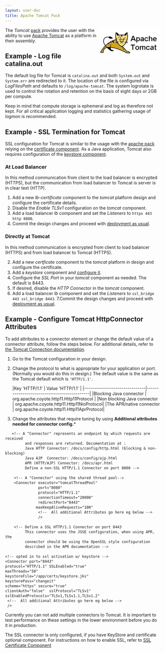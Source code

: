 ```yaml
---
layout: user-doc
title: Apache Tomcat Pack
---
```


<img src="/assets/img/logos/integrations/tomcat.png" align="right"/>

The _Tomcat_ [pack](./packs.html) provides the user with the ability to use [Apache Tomcat](http://tomcat.apache.org/)
as a platform in their assembly.


## Example -  Log file catalina.out

The default log file for Tomcat is `catalina.out` and both `System.out` and `System.err`  are redirected to it. The location
of the file is configured via _LogFilesPath_ and defaults to `/log/apache-tomcat`. The system logrotate is used to control
the rotation and retention on the basis of eight days or 2GB per compute. 

Keep in mind that compute storage is ephemeral and log as therefore not kept. For all critical application logging and
statistics gathering usage of _logmon_ is recommended.

## Example - SSL Termination for Tomcat 

SSL configuration for Tomcat is similar to the usage with the [apache pack](./apache-http-server-pack.html) relying on 
the [certificate component](./ssl-certificate-component.html). As a Java application, Tomcat also requires configuration
of the [keystore component](./keystore-component.html).

### At Load Balancer

In this method communication from client to the load balancer is encrypted (HTTPS), but the communication from load 
balancer to Tomcat is server is in clear text (HTTP).

1. Add a new _lb-certificate_ component to the _tomcat_ platform design and configure the certificate details.
2. Disable the _Enable TLSv1_ configuration on the _tomcat_ component.
3. Add a load balancer _lb_ component and set the _Listeners_ to `https 443 http 8080`.
4. Commit the design changes and proceed with [deployment as usual](./components.html).

### Directly at Tomcat 

In this method communication is encrypted from client to load balancer (HTTPS) and from load balancer to Tomcat (HTTPS).

2. Add a new _certficate_ component to the _tomcat_ platform in design and configure the certificate.
3. Add a _keystore_ component and [configure it](./keystore-component.html).
4. Configure the _SSL Port_ in your _tomcat_ component as needed. The default is 8443.
5. If desired, disable the _HTTP Connector_ in the _tomcat_ component.
6. Add a load balancer _lb_ component and set the _Listeners_ to `ssl_bridge 443 ssl_bridge 8443`.
7.Commit the design changes and proceed with [deployment as usual](./components.html).

## Example - Configure Tomcat HttpConnector Attributes

To add attributes to a connector element or change the default value of a connector attribute, follow the steps below.
For additional details, refer to 
[the Tomcat Connection documentation](http://tomcat.apache.org/tomcat-7.0-doc/config/http.html").

1. Go to the Tomcat configuration in your design.
2. Change the protocol to what is appropriate for your application or port. (Normally you would do this in design.) The default value is the same as the Tomcat default which is `'HTTP/1.1'`.

    |Key 'HTTP/1.1'                 | Value 'HTTP/1.1'                            |
|-------------------------------|---------------------------------------------|
|Blocking Java connector        |   org.apache.coyote.http11.Http11Protocol   |
|Non blocking Java connector    |   org.apache.coyote.http11.Http11NioProtocol|
|The APR/native connector       |   org.apache.coyote.http11.Http11AprProtocol|

3. Change the attributes that require tuning by using **Additional attributes needed for connector config.***

```
   <!-- A "Connector" represents an endpoint by which requests are received
         and responses are returned. Documentation at :
         Java HTTP Connector: /docs/config/http.html (blocking & non-blocking)
         Java AJP  Connector: /docs/config/ajp.html
         APR (HTTP/AJP) Connector: /docs/apr.html
         Define a non-SSL HTTP/1.1 Connector on port 8080 -->

    <!-- A "Connector" using the shared thread pool-->
    <Connector executor="tomcatThreadPool"
               port="8080"
               protocol="HTTP/1.1"
               connectionTimeout="20000"
               redirectPort="8443"
              maxKeepAliveRequests="100"
               <!--  All additional Attributes go here eg below -->
               />

    <!-- Define a SSL HTTP/1.1 Connector on port 8443
         This connector uses the JSSE configuration, when using APR, the
         connector should be using the OpenSSL style configuration
         described in the APR documentation -->

<!-- opted in to ssl activation w/ keystore -->
<Connector port="8443"
protocol="HTTP/1.1" SSLEnabled="true"
maxThreads="50"
keystoreFile="/app/certs/keystore.jks"
keystorePass="changeit"
scheme="https" secure="true"
clientAuth="false"  sslProtocol="TLSv1" sslEnabledProtocols="TLSv1,TLSv1.1,TLSv1.2"
 <!--  All additional Attributes go here eg below -->
 />
```

Currently you can not add multiple connectors to Tomcat. It is important to test performance on these settings in the lower environment before you do it in production.

The SSL connector is only configured, if you have KeyStore and certificate optional component. For instructions on how to enable SSL, refer to <a href="/user/design/ssl-certificate-component.html">SSL Certificate Component</a>
